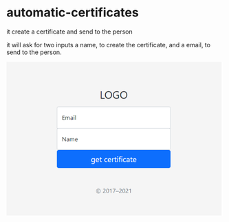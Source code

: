 # automatic-certificates
it create a certificate and send to the person

it will ask for two inputs a name, to create the certificate, and a email, to send to the person.

![inputs](images/inputs.png)